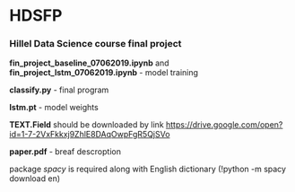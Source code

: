 # HDSFP
### Hillel Data Science course final project

**fin_project_baseline_07062019.ipynb** and **fin_project_lstm_07062019.ipynb** - model training

**classify.py** - final program

**lstm.pt** - model weights

**TEXT.Field** should be downloaded by link https://drive.google.com/open?id=1-7-2VxFkkxj9ZhlE8DAqOwpFgR5QjSVo

**paper.pdf** - breaf descroption

package *spacy* is required along with English dictionary (!python -m spacy download en)
